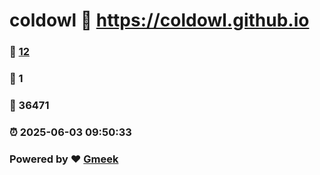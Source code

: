 # coldowl :link: https://coldowl.github.io 
### :page_facing_up: [12](https://coldowl.github.io/tag.html) 
### :speech_balloon: 1 
### :hibiscus: 36471 
### :alarm_clock: 2025-06-03 09:50:33 
### Powered by :heart: [Gmeek](https://github.com/Meekdai/Gmeek)
